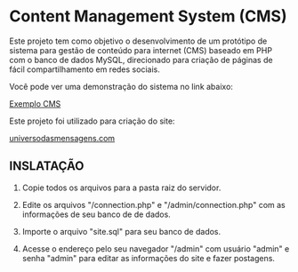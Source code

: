 # Content Management System (CMS)
Este projeto tem como objetivo o desenvolvimento de um protótipo de sistema para gestão de conteúdo para internet (CMS) baseado em PHP com o banco de dados MySQL, direcionado para criação de páginas de fácil compartilhamento em redes sociais.

Você pode ver uma demonstração do sistema no link abaixo:

[Exemplo CMS](https://exemplocms.000webhostapp.com/)

Este projeto foi utilizado para criação do site:

[universodasmensagens.com](https://universodasmensagens.com/)

## INSLATAÇÃO

1. Copie todos os arquivos para a pasta raiz do servidor.

2. Edite os arquivos "/connection.php" e "/admin/connection.php" com as informações de seu banco de de dados.

3. Importe o arquivo "site.sql" para seu banco de dados.

4. Acesse o endereço pelo seu navegador "/admin" com usuário "admin" e senha "admin" para editar as informações do site e fazer postagens.
